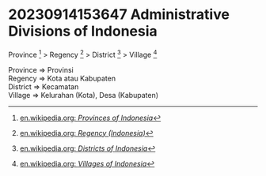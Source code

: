 # 20230914153647 Administrative Divisions of Indonesia

Province [^1] > Regency [^2] > District [^3] > Village [^4]

Province => Provinsi \
Regency => Kota atau Kabupaten \
District => Kecamatan \
Village => Kelurahan (Kota), Desa (Kabupaten)

[^1]: [en.wikipedia.org: _Provinces of Indonesia_](https://en.wikipedia.org/wiki/Provinces_of_Indonesia)
[^2]: [en.wikipedia.org: _Regency (Indonesia)_](https://en.wikipedia.org/wiki/Regency_(Indonesia))
[^3]: [en.wikipedia.org: _Districts of Indonesia_](https://en.wikipedia.org/wiki/Districts_of_Indonesia)
[^4]: [en.wikipedia.org: _Villages of Indonesia_](https://en.wikipedia.org/wiki/Villages_of_Indonesia)
